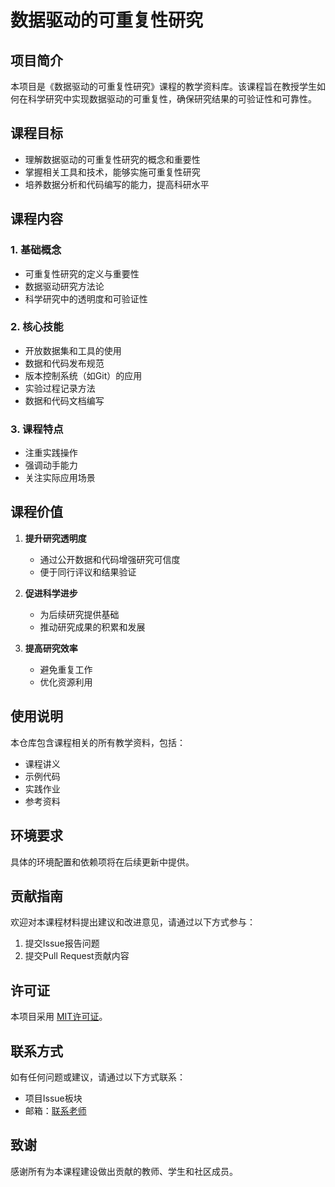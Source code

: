 # 数据驱动的可重复性研究

## 项目简介

本项目是《数据驱动的可重复性研究》课程的教学资料库。该课程旨在教授学生如何在科学研究中实现数据驱动的可重复性，确保研究结果的可验证性和可靠性。

## 课程目标

- 理解数据驱动的可重复性研究的概念和重要性
- 掌握相关工具和技术，能够实施可重复性研究
- 培养数据分析和代码编写的能力，提高科研水平

## 课程内容

### 1. 基础概念

- 可重复性研究的定义与重要性
- 数据驱动研究方法论
- 科学研究中的透明度和可验证性

### 2. 核心技能

- 开放数据集和工具的使用
- 数据和代码发布规范
- 版本控制系统（如Git）的应用
- 实验过程记录方法
- 数据和代码文档编写

### 3. 课程特点

- 注重实践操作
- 强调动手能力
- 关注实际应用场景

## 课程价值

1. **提升研究透明度**
   - 通过公开数据和代码增强研究可信度
   - 便于同行评议和结果验证

2. **促进科学进步**
   - 为后续研究提供基础
   - 推动研究成果的积累和发展

3. **提高研究效率**
   - 避免重复工作
   - 优化资源利用

## 使用说明

本仓库包含课程相关的所有教学资料，包括：

- 课程讲义
- 示例代码
- 实践作业
- 参考资料

## 环境要求

具体的环境配置和依赖项将在后续更新中提供。

## 贡献指南

欢迎对本课程材料提出建议和改进意见，请通过以下方式参与：

1. 提交Issue报告问题
2. 提交Pull Request贡献内容

## 许可证

本项目采用 [MIT许可证](LICENSE.md)。

## 联系方式

如有任何问题或建议，请通过以下方式联系：

- 项目Issue板块
- 邮箱：[联系老师](gaoch@mail.hzau.edu.cn)

## 致谢

感谢所有为本课程建设做出贡献的教师、学生和社区成员。 
